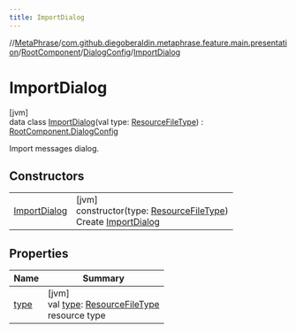 ```yaml
---
title: ImportDialog
---
```

//[MetaPhrase](../../../../../index.html)/[com.github.diegoberaldin.metaphrase.feature.main.presentation](../../../index.html)/[RootComponent](../../index.html)/[DialogConfig](../index.html)/[ImportDialog](index.html)



# ImportDialog



[jvm]\
data class [ImportDialog](index.html)(val type: [ResourceFileType](../../../../com.github.diegoberaldin.metaphrase.domain.project.data/-resource-file-type/index.html)) : [RootComponent.DialogConfig](../index.html)

Import messages dialog.



## Constructors


| | |
|---|---|
| [ImportDialog](-import-dialog.html) | [jvm]<br>constructor(type: [ResourceFileType](../../../../com.github.diegoberaldin.metaphrase.domain.project.data/-resource-file-type/index.html))<br>Create [ImportDialog](index.html) |


## Properties


| Name | Summary |
|---|---|
| [type](type.html) | [jvm]<br>val [type](type.html): [ResourceFileType](../../../../com.github.diegoberaldin.metaphrase.domain.project.data/-resource-file-type/index.html)<br>resource type |

